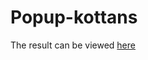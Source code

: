 # Popup-kottans
The result can be viewed [here](https://yuliiadd.github.io/Popup-kottans/ "Result on Pages")
